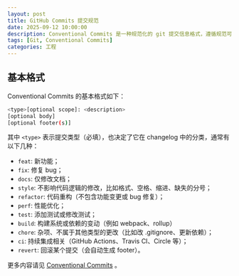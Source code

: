 ```yaml
---
layout: post
title: GitHub Commits 提交规范
date: 2025-09-12 10:00:00
description: Conventional Commits 是一种规范化的 git 提交信息格式，遵循规范可以有效提升 commit message 的可读性，也方便历史记录和版本控制。
tags: [Git, Conventional Commits]
categories: 工程
---
```


## 基本格式

Conventional Commits 的基本格式如下：
```bash
<type>[optional scope]: <description>
[optional body]
[optional footer(s)]
```

其中 `<type>` 表示提交类型（必填），也决定了它在 changelog 中的分类，通常有以下几种：

- `feat`: 新功能；
- `fix`: 修复 bug；
- `docs`: 仅修改文档；
- `style`: 不影响代码逻辑的修改，比如格式、空格、缩进、缺失的分号；
- `refactor`: 代码重构（不包含功能变更或 bug 修复）；
- `perf`: 性能优化；
- `test`: 添加测试或修改测试；
- `build`: 构建系统或依赖的变动（例如 webpack、rollup）
- `chore`: 杂项、不属于其他类型的更改（比如改 .gitignore、更新依赖）；
- `ci`: 持续集成相关（GitHub Actions、Travis CI、Circle 等）；
- `revert`: 回滚某个提交（会自动生成 footer）。

更多内容请见 [Conventional Commits](https://www.conventionalcommits.org/en/v1.0.0/) 。
